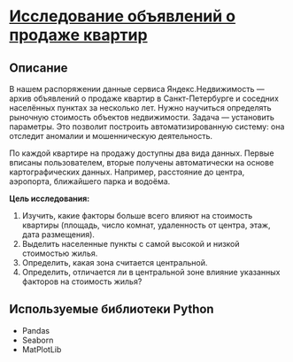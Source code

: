 # [Исследование объявлений о продаже квартир](https://smilingthrone13.github.io/estate_sales_analysis/)

## Описание
В нашем распоряжении данные сервиса Яндекс.Недвижимость — архив объявлений о продаже квартир в Санкт-Петербурге и
соседних населённых пунктах за несколько лет. Нужно научиться определять рыночную стоимость объектов недвижимости.
Задача — установить параметры. Это позволит построить автоматизированную систему: она отследит аномалии и мошенническую деятельность.

По каждой квартире на продажу доступны два вида данных. Первые вписаны пользователем, вторые получены автоматически на
основе картографических данных. Например, расстояние до центра, аэропорта, ближайшего парка и водоёма.

**Цель исследования:**

1. Изучить, какие факторы больше всего влияют на стоимость квартиры (площадь, число комнат, удаленность от центра, этаж, дата размещения).
2. Выделить населенные пункты с самой высокой и низкой стоимостью жилья.
3. Определить, какая зона считается центральной.
4. Определить, отличается ли в центральной зоне влияние указанных факторов на стоимость жилья?

## Используемые библиотеки Python
* Pandas
* Seaborn
* MatPlotLib
